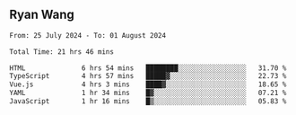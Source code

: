 ## Ryan Wang

<!--START_SECTION:waka-->

```txt
From: 25 July 2024 - To: 01 August 2024

Total Time: 21 hrs 46 mins

HTML              6 hrs 54 mins   ████████░░░░░░░░░░░░░░░░░   31.70 %
TypeScript        4 hrs 57 mins   █████▓░░░░░░░░░░░░░░░░░░░   22.73 %
Vue.js            4 hrs 3 mins    ████▓░░░░░░░░░░░░░░░░░░░░   18.65 %
YAML              1 hr 34 mins    █▓░░░░░░░░░░░░░░░░░░░░░░░   07.21 %
JavaScript        1 hr 16 mins    █▒░░░░░░░░░░░░░░░░░░░░░░░   05.83 %
```

<!--END_SECTION:waka-->
